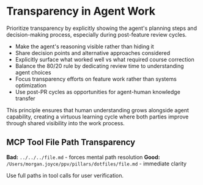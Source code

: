 # Transparency in Agent Work

Prioritize transparency by explicitly showing the agent's planning steps and decision-making process, especially during post-feature review cycles.

- Make the agent's reasoning visible rather than hiding it
- Share decision points and alternative approaches considered
- Explicitly surface what worked well vs what required course correction
- Balance the 80/20 rule by dedicating review time to understanding agent choices
- Focus transparency efforts on feature work rather than systems optimization
- Use post-PR cycles as opportunities for agent-human knowledge transfer

This principle ensures that human understanding grows alongside agent capability, creating a virtuous learning cycle where both parties improve through shared visibility into the work process.

## MCP Tool File Path Transparency

**Bad:** `../../../file.md` - forces mental path resolution
**Good:** `/Users/morgan.joyce/ppv/pillars/dotfiles/file.md` - immediate clarity

Use full paths in tool calls for user verification.
